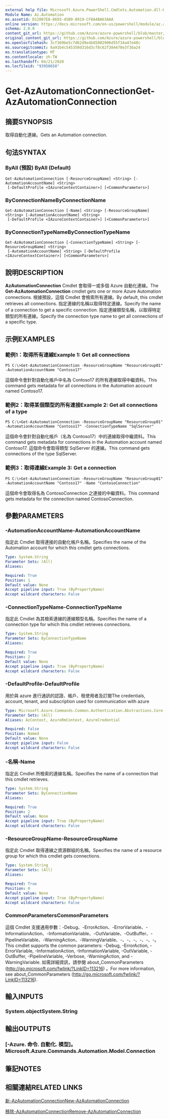 ```yaml
---
external help file: Microsoft.Azure.PowerShell.Cmdlets.Automation.dll-Help.xml
Module Name: Az.Automation
ms.assetid: D12007E8-8693-45B9-8919-CF8A4BA63AAA
online version: https://docs.microsoft.com/en-us/powershell/module/az.automation/get-azautomationconnection
schema: 2.0.0
content_git_url: https://github.com/Azure/azure-powershell/blob/master/src/Automation/Automation/help/Get-AzAutomationConnection.md
original_content_git_url: https://github.com/Azure/azure-powershell/blob/master/src/Automation/Automation/help/Get-AzAutomationConnection.md
ms.openlocfilehash: 3cf369be5c7d62d9e4b85002906d55f34a47e40c
ms.sourcegitcommit: 6a91b4c545350d316d3cf8c62f384478e3f3ba24
ms.translationtype: MT
ms.contentlocale: zh-TW
ms.lasthandoff: 04/21/2020
ms.locfileid: "93958658"
---
```

# <span data-ttu-id="7dd23-101">Get-AzAutomationConnection</span><span class="sxs-lookup"><span data-stu-id="7dd23-101">Get-AzAutomationConnection</span></span>

## <span data-ttu-id="7dd23-102">摘要</span><span class="sxs-lookup"><span data-stu-id="7dd23-102">SYNOPSIS</span></span>
<span data-ttu-id="7dd23-103">取得自動化連線。</span><span class="sxs-lookup"><span data-stu-id="7dd23-103">Gets an Automation connection.</span></span>

## <span data-ttu-id="7dd23-104">句法</span><span class="sxs-lookup"><span data-stu-id="7dd23-104">SYNTAX</span></span>

### <span data-ttu-id="7dd23-105">ByAll (預設) </span><span class="sxs-lookup"><span data-stu-id="7dd23-105">ByAll (Default)</span></span>
```
Get-AzAutomationConnection [-ResourceGroupName] <String> [-AutomationAccountName] <String>
 [-DefaultProfile <IAzureContextContainer>] [<CommonParameters>]
```

### <span data-ttu-id="7dd23-106">ByConnectionName</span><span class="sxs-lookup"><span data-stu-id="7dd23-106">ByConnectionName</span></span>
```
Get-AzAutomationConnection [-Name] <String> [-ResourceGroupName] <String> [-AutomationAccountName] <String>
 [-DefaultProfile <IAzureContextContainer>] [<CommonParameters>]
```

### <span data-ttu-id="7dd23-107">ByConnectionTypeName</span><span class="sxs-lookup"><span data-stu-id="7dd23-107">ByConnectionTypeName</span></span>
```
Get-AzAutomationConnection [-ConnectionTypeName] <String> [-ResourceGroupName] <String>
 [-AutomationAccountName] <String> [-DefaultProfile <IAzureContextContainer>] [<CommonParameters>]
```

## <span data-ttu-id="7dd23-108">說明</span><span class="sxs-lookup"><span data-stu-id="7dd23-108">DESCRIPTION</span></span>
<span data-ttu-id="7dd23-109">**AzAutomationConnection** Cmdlet 會取得一或多個 Azure 自動化連線。</span><span class="sxs-lookup"><span data-stu-id="7dd23-109">The **Get-AzAutomationConnection** cmdlet gets one or more Azure Automation connections.</span></span>
<span data-ttu-id="7dd23-110">根據預設，這個 Cmdlet 會檢索所有連線。</span><span class="sxs-lookup"><span data-stu-id="7dd23-110">By default, this cmdlet retrieves all connections.</span></span>
<span data-ttu-id="7dd23-111">指定連線的名稱以取得特定連線。</span><span class="sxs-lookup"><span data-stu-id="7dd23-111">Specify the name of a connection to get a specific connection.</span></span>
<span data-ttu-id="7dd23-112">指定連線類型名稱，以取得特定類型的所有連線。</span><span class="sxs-lookup"><span data-stu-id="7dd23-112">Specify the connection type name to get all connections of a specific type.</span></span>

## <span data-ttu-id="7dd23-113">示例</span><span class="sxs-lookup"><span data-stu-id="7dd23-113">EXAMPLES</span></span>

### <span data-ttu-id="7dd23-114">範例1：取得所有連線</span><span class="sxs-lookup"><span data-stu-id="7dd23-114">Example 1: Get all connections</span></span>
```
PS C:\>Get-AzAutomationConnection -ResourceGroupName "ResourceGroup01" -AutomationAccountName "Contoso17"
```

<span data-ttu-id="7dd23-115">這個命令會針對自動化帳戶中名為 Contoso17 的所有連線取得中繼資料。</span><span class="sxs-lookup"><span data-stu-id="7dd23-115">This command gets metadata for all connections in the Automation account named Contoso17.</span></span>

### <span data-ttu-id="7dd23-116">範例2：取得某個類型的所有連接</span><span class="sxs-lookup"><span data-stu-id="7dd23-116">Example 2: Get all connections of a type</span></span>
```
PS C:\>Get-AzAutomationConnection -ResourceGroupName "ResourceGroup01" -AutomationAccountName "Contoso17" -ConnectionTypeName "SqlServer"
```

<span data-ttu-id="7dd23-117">這個命令會針對自動化帳戶（名為 Contoso17）中的連線取得中繼資料。</span><span class="sxs-lookup"><span data-stu-id="7dd23-117">This command gets metadata for connections in the Automation account named Contoso17.</span></span>
<span data-ttu-id="7dd23-118">這個命令會取得類型 SqlServer 的連線。</span><span class="sxs-lookup"><span data-stu-id="7dd23-118">This command gets connections of the type SqlServer.</span></span>

### <span data-ttu-id="7dd23-119">範例3：取得連線</span><span class="sxs-lookup"><span data-stu-id="7dd23-119">Example 3: Get a connection</span></span>
```
PS C:\>Get-AzAutomationConnection -ResourceGroupName "ResourceGroup01" -AutomationAccountName "Contoso17" -Name "ContosoConnection"
```

<span data-ttu-id="7dd23-120">這個命令會取得名為 ContosoConnection 之連接的中繼資料。</span><span class="sxs-lookup"><span data-stu-id="7dd23-120">This command gets metadata for the connection named ContosoConnection.</span></span>

## <span data-ttu-id="7dd23-121">參數</span><span class="sxs-lookup"><span data-stu-id="7dd23-121">PARAMETERS</span></span>

### <span data-ttu-id="7dd23-122">-AutomationAccountName</span><span class="sxs-lookup"><span data-stu-id="7dd23-122">-AutomationAccountName</span></span>
<span data-ttu-id="7dd23-123">指定此 Cmdlet 取得連接的自動化帳戶名稱。</span><span class="sxs-lookup"><span data-stu-id="7dd23-123">Specifies the name of the Automation account for which this cmdlet gets connections.</span></span>

```yaml
Type: System.String
Parameter Sets: (All)
Aliases:

Required: True
Position: 1
Default value: None
Accept pipeline input: True (ByPropertyName)
Accept wildcard characters: False
```

### <span data-ttu-id="7dd23-124">-ConnectionTypeName</span><span class="sxs-lookup"><span data-stu-id="7dd23-124">-ConnectionTypeName</span></span>
<span data-ttu-id="7dd23-125">指定此 Cmdlet 為其檢索連線的連線類型名稱。</span><span class="sxs-lookup"><span data-stu-id="7dd23-125">Specifies the name of a connection type for which this cmdlet retrieves connections.</span></span>

```yaml
Type: System.String
Parameter Sets: ByConnectionTypeName
Aliases:

Required: True
Position: 2
Default value: None
Accept pipeline input: True (ByPropertyName)
Accept wildcard characters: False
```

### <span data-ttu-id="7dd23-126">-DefaultProfile</span><span class="sxs-lookup"><span data-stu-id="7dd23-126">-DefaultProfile</span></span>
<span data-ttu-id="7dd23-127">用於與 azure 進行通訊的認證、帳戶、租使用者及訂閱</span><span class="sxs-lookup"><span data-stu-id="7dd23-127">The credentials, account, tenant, and subscription used for communication with azure</span></span>

```yaml
Type: Microsoft.Azure.Commands.Common.Authentication.Abstractions.Core.IAzureContextContainer
Parameter Sets: (All)
Aliases: AzContext, AzureRmContext, AzureCredential

Required: False
Position: Named
Default value: None
Accept pipeline input: False
Accept wildcard characters: False
```

### <span data-ttu-id="7dd23-128">-名稱</span><span class="sxs-lookup"><span data-stu-id="7dd23-128">-Name</span></span>
<span data-ttu-id="7dd23-129">指定此 Cmdlet 所檢索的連線名稱。</span><span class="sxs-lookup"><span data-stu-id="7dd23-129">Specifies the name of a connection that this cmdlet retrieves.</span></span>

```yaml
Type: System.String
Parameter Sets: ByConnectionName
Aliases:

Required: True
Position: 2
Default value: None
Accept pipeline input: True (ByPropertyName)
Accept wildcard characters: False
```

### <span data-ttu-id="7dd23-130">-ResourceGroupName</span><span class="sxs-lookup"><span data-stu-id="7dd23-130">-ResourceGroupName</span></span>
<span data-ttu-id="7dd23-131">指定此 Cmdlet 取得連線之資源群組的名稱。</span><span class="sxs-lookup"><span data-stu-id="7dd23-131">Specifies the name of a resource group for which this cmdlet gets connections.</span></span>

```yaml
Type: System.String
Parameter Sets: (All)
Aliases:

Required: True
Position: 0
Default value: None
Accept pipeline input: True (ByPropertyName)
Accept wildcard characters: False
```

### <span data-ttu-id="7dd23-132">CommonParameters</span><span class="sxs-lookup"><span data-stu-id="7dd23-132">CommonParameters</span></span>
<span data-ttu-id="7dd23-133">這個 Cmdlet 支援通用參數：-Debug、-ErrorAction、-ErrorVariable、-InformationAction、-InformationVariable、-OutVariable、-OutBuffer、-PipelineVariable、-WarningAction、-WarningVariable、-、-、-、-、-、-。</span><span class="sxs-lookup"><span data-stu-id="7dd23-133">This cmdlet supports the common parameters: -Debug, -ErrorAction, -ErrorVariable, -InformationAction, -InformationVariable, -OutVariable, -OutBuffer, -PipelineVariable, -Verbose, -WarningAction, and -WarningVariable.</span></span> <span data-ttu-id="7dd23-134">如需詳細資訊，請參閱 about_CommonParameters (http://go.microsoft.com/fwlink/?LinkID=113216) 。</span><span class="sxs-lookup"><span data-stu-id="7dd23-134">For more information, see about_CommonParameters (http://go.microsoft.com/fwlink/?LinkID=113216).</span></span>

## <span data-ttu-id="7dd23-135">輸入</span><span class="sxs-lookup"><span data-stu-id="7dd23-135">INPUTS</span></span>

### <span data-ttu-id="7dd23-136">System.object</span><span class="sxs-lookup"><span data-stu-id="7dd23-136">System.String</span></span>

## <span data-ttu-id="7dd23-137">輸出</span><span class="sxs-lookup"><span data-stu-id="7dd23-137">OUTPUTS</span></span>

### <span data-ttu-id="7dd23-138">[-Azure. 命令. 自動化. 模型]。</span><span class="sxs-lookup"><span data-stu-id="7dd23-138">Microsoft.Azure.Commands.Automation.Model.Connection</span></span>

## <span data-ttu-id="7dd23-139">筆記</span><span class="sxs-lookup"><span data-stu-id="7dd23-139">NOTES</span></span>

## <span data-ttu-id="7dd23-140">相關連結</span><span class="sxs-lookup"><span data-stu-id="7dd23-140">RELATED LINKS</span></span>

[<span data-ttu-id="7dd23-141">新-AzAutomationConnection</span><span class="sxs-lookup"><span data-stu-id="7dd23-141">New-AzAutomationConnection</span></span>](./New-AzAutomationConnection.md)

[<span data-ttu-id="7dd23-142">移除-AzAutomationConnection</span><span class="sxs-lookup"><span data-stu-id="7dd23-142">Remove-AzAutomationConnection</span></span>](./Remove-AzAutomationConnection.md)


